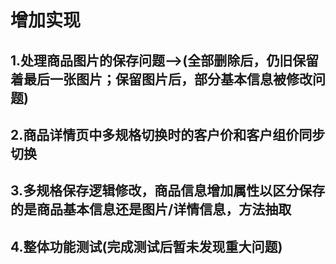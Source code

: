 # 增加实现

## 1.处理商品图片的保存问题-->(全部删除后，仍旧保留着最后一张图片；保留图片后，部分基本信息被修改问题)
## 2.商品详情页中多规格切换时的客户价和客户组价同步切换
## 3.多规格保存逻辑修改，商品信息增加属性以区分保存的是商品基本信息还是图片/详情信息，方法抽取
## 4.整体功能测试(完成测试后暂未发现重大问题)